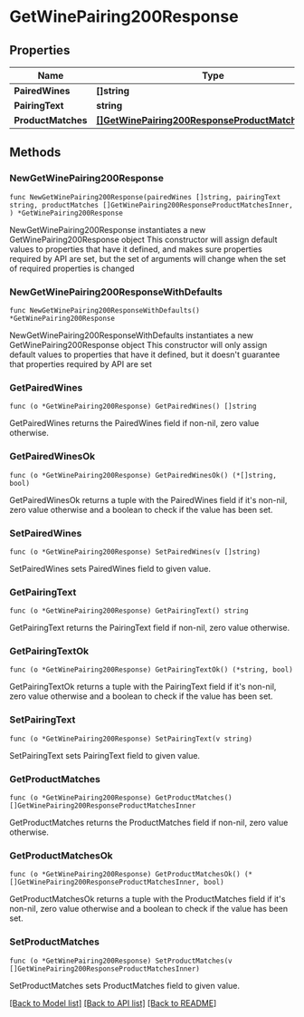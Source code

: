 # GetWinePairing200Response

## Properties

Name | Type | Description | Notes
------------ | ------------- | ------------- | -------------
**PairedWines** | **[]string** |  | 
**PairingText** | **string** |  | 
**ProductMatches** | [**[]GetWinePairing200ResponseProductMatchesInner**](GetWinePairing200ResponseProductMatchesInner.md) |  | 

## Methods

### NewGetWinePairing200Response

`func NewGetWinePairing200Response(pairedWines []string, pairingText string, productMatches []GetWinePairing200ResponseProductMatchesInner, ) *GetWinePairing200Response`

NewGetWinePairing200Response instantiates a new GetWinePairing200Response object
This constructor will assign default values to properties that have it defined,
and makes sure properties required by API are set, but the set of arguments
will change when the set of required properties is changed

### NewGetWinePairing200ResponseWithDefaults

`func NewGetWinePairing200ResponseWithDefaults() *GetWinePairing200Response`

NewGetWinePairing200ResponseWithDefaults instantiates a new GetWinePairing200Response object
This constructor will only assign default values to properties that have it defined,
but it doesn't guarantee that properties required by API are set

### GetPairedWines

`func (o *GetWinePairing200Response) GetPairedWines() []string`

GetPairedWines returns the PairedWines field if non-nil, zero value otherwise.

### GetPairedWinesOk

`func (o *GetWinePairing200Response) GetPairedWinesOk() (*[]string, bool)`

GetPairedWinesOk returns a tuple with the PairedWines field if it's non-nil, zero value otherwise
and a boolean to check if the value has been set.

### SetPairedWines

`func (o *GetWinePairing200Response) SetPairedWines(v []string)`

SetPairedWines sets PairedWines field to given value.


### GetPairingText

`func (o *GetWinePairing200Response) GetPairingText() string`

GetPairingText returns the PairingText field if non-nil, zero value otherwise.

### GetPairingTextOk

`func (o *GetWinePairing200Response) GetPairingTextOk() (*string, bool)`

GetPairingTextOk returns a tuple with the PairingText field if it's non-nil, zero value otherwise
and a boolean to check if the value has been set.

### SetPairingText

`func (o *GetWinePairing200Response) SetPairingText(v string)`

SetPairingText sets PairingText field to given value.


### GetProductMatches

`func (o *GetWinePairing200Response) GetProductMatches() []GetWinePairing200ResponseProductMatchesInner`

GetProductMatches returns the ProductMatches field if non-nil, zero value otherwise.

### GetProductMatchesOk

`func (o *GetWinePairing200Response) GetProductMatchesOk() (*[]GetWinePairing200ResponseProductMatchesInner, bool)`

GetProductMatchesOk returns a tuple with the ProductMatches field if it's non-nil, zero value otherwise
and a boolean to check if the value has been set.

### SetProductMatches

`func (o *GetWinePairing200Response) SetProductMatches(v []GetWinePairing200ResponseProductMatchesInner)`

SetProductMatches sets ProductMatches field to given value.



[[Back to Model list]](../README.md#documentation-for-models) [[Back to API list]](../README.md#documentation-for-api-endpoints) [[Back to README]](../README.md)


